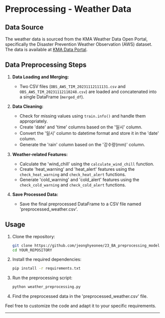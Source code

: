# Preprocessing - Weather Data

## Data Source

The weather data is sourced from the KMA Weather Data Open Portal, specifically the Disaster Prevention Weather Observation (AWS) dataset. The data is available at [KMA Data Portal](https://data.kma.go.kr/data/grnd/selectAwsRltmList.do?pgmNo=56).

## Data Preprocessing Steps

1. **Data Loading and Merging:**

   - Two CSV files (`OBS_AWS_TIM_20231112111131.csv` and `OBS_AWS_TIM_20231112110248.csv`) are loaded and concatenated into a single DataFrame (`merged_df`).

2. **Data Cleaning:**

   - Check for missing values using `train.info()` and handle them appropriately.
   - Create 'date' and 'time' columns based on the '일시' column.
   - Convert the '일시' column to datetime format and store it in the 'date' column.
   - Generate the 'rain' column based on the '강수량(mm)' column.

3. **Weather-related Features:**

   - Calculate the 'wind_chill' using the `calculate_wind_chill` function.
   - Create 'heat_warning' and 'heat_alert' features using the `check_heat_warning` and `check_heat_alert` functions.
   - Generate 'cold_warning' and 'cold_alert' features using the `check_cold_warning` and `check_cold_alert` functions.

4. **Save Processed Data:**
   - Save the final preprocessed DataFrame to a CSV file named 'preprocessed_weather.csv'.

## Usage

1. Clone the repository:

   ```bash
   git clone https://github.com/jeonghyeonee/23_BA_preprocessing_modeling.git
   cd YOUR_REPOSITORY
   ```

2. Install the required dependencies:

   ```bash
   pip install -r requirements.txt
   ```

3. Run the preprocessing script:

   ```bash
   python weather_preprocessing.py
   ```

4. Find the preprocessed data in the 'preprocessed_weather.csv' file.

Feel free to customize the code and adapt it to your specific requirements.

---
